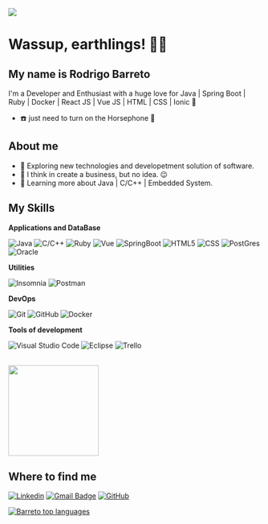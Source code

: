 ![](https://komarev.com/ghpvc/?username=rodrigo1408&color=006bed)

<h1>Wassup, earthlings! 🖖🏽 </h1>  

## My name is Rodrigo Barreto
  I'm a Developer and Enthusiast with a huge love for Java | Spring Boot | Ruby | Docker | React JS | Vue JS | HTML | CSS | Ionic 🚀 

- :telephone: just need to turn on the Horsephone 🐎

## About me

- 🤔 Exploring new technologies and developetment solution of software.
- 💼 I think in create a business, but no idea. 😉
- 🌱 Learning more about Java | C/C++ | Embedded System.

## My Skills

**Applications and DataBase**

![Java](https://img.shields.io/badge/Java-ED8B00?style=flat&logo=openjdk&logoColor=white)
![C/C++](https://img.shields.io/badge/-C/C++-333333?style=flat&logo=C%2B%2B&logoColor=00599C)
![Ruby](https://img.shields.io/badge/Ruby_on_Rails-CC0000?style=flat&logo=ruby-on-rails&logoColor=white)
![Vue](https://img.shields.io/badge/Vue.js-35495E?style=flat&logo=vuedotjs&logoColor=4FC08D)
![SpringBoot](https://img.shields.io/badge/SpringBoot-6DB33F?style=flat-square&logo=Spring&logoColor=white)
![HTML5](https://img.shields.io/badge/-HTML5-333333?style=flat&logo=HTML5)
![CSS](https://img.shields.io/badge/-CSS-333333?style=flat&logo=CSS3&logoColor=1572B6)
![PostGres](https://img.shields.io/badge/postgresql-4169e1?style=flat&logo=postgresql&logoColor=white)
![Oracle](https://img.shields.io/badge/Oracle-F80000?style=flat&logo=Oracle&logoColor=white)

**Utilities**

![Insomnia](https://img.shields.io/badge/-Insomnia-333333?style=flat&logo=insomnia)
![Postman](https://img.shields.io/badge/-Postman-333333?style=flat&logo=postman)

**DevOps**

![Git](https://img.shields.io/badge/-Git-333333?style=flat&logo=git)
![GitHub](https://img.shields.io/badge/-GitHub-333333?style=flat&logo=github)
![Docker](https://img.shields.io/badge/-Docker-333333?style=flat&logo=docker) 

**Tools of development**

![Visual Studio Code](https://img.shields.io/badge/Visual%20Studio%20Code-007ACC?style-flat&logo=visualstudiocode&logoColor=fff)
![Eclipse](https://img.shields.io/badge/-Eclipse-333333?style=flat&logo=eclipse-ide&logoColor=2C2255)
![Trello](https://img.shields.io/badge/-Trello-333333?style=flat&logo=trello&logoColor=007ACC)

<br/>

<a href="(https://github.com/rodrigo1408/rodrigo1408)" title="Perfil Rodrigo">
  <img height="180em" src="https://github-readme-stats.vercel.app/api?username=rodrigo1408&theme=dracula&show_icons=true" />
</a>

## Where to find me

[![Linkedin](https://img.shields.io/badge/-Rodrigo-blue?style=flat-square&logo=Linkedin&logoColor=white&link=https://www.linkedin.com/in/rodrigo-barreto-2b1ba6129/)](https://www.linkedin.com/in/rodrigo-barreto-2b1ba6129/)
[![Gmail Badge](https://img.shields.io/badge/-rodrigobarreto744@email.com-006bed?style=flat-square&logo=Gmail&logoColor=white&link=mailto:rodrigobarreto744@gmail.com)](mailto:rodrigobarreto744@gmail.com)
[![GitHub](https://img.shields.io/github/followers/rodrigo1408?label=follow&style=social)](https://github.com/rodrigo1408)
<div align="left">
  
[![Barreto top languages](https://github-readme-stats.vercel.app/api/top-langs/?username=rodrigo1408&theme=dark)](https://github.com/anuraghazra/github-readme-stats) 
</div>



